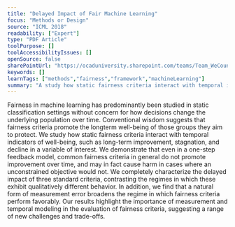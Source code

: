 ```yaml
---
title: "Delayed Impact of Fair Machine Learning"
focus: "Methods or Design"
source: "ICML 2018"
readability: ["Expert"]
type: "PDF Article"
toolPurpose: []
toolAccessibilityIssues: []
openSource: false
sharePointUrl: "https://ocaduniversity.sharepoint.com/teams/Team_WeCount/Shared%20Documents/Resources%20and%20Tools/Literature%20(curated)/Delayed%20Impact%20of%20Fair%20Machine%20Learning.pdf"
keywords: []
learnTags: ["methods","fairness","framework","machineLearning"]
summary: "A study how static fairness criteria interact with temporal indicators of well-being and highlight the importance of measurement and temporal modeling in the evaluation of fairness criteria. "
---
```

Fairness in machine learning has predominantly been studied in static classification settings without concern for how decisions change the underlying population over time. Conventional wisdom suggests that fairness criteria promote the longterm well-being of those groups they aim to protect. We study how static fairness criteria interact with temporal indicators of well-being, such as long-term improvement, stagnation, and decline in a variable of interest. We demonstrate that even in a one-step feedback model, common fairness criteria in general do not promote improvement over time, and may in fact cause harm in cases where an unconstrained objective would not. We completely characterize the delayed impact of three standard criteria, contrasting the regimes in which these exhibit qualitatively different behavior. In addition, we find that a natural form of measurement error broadens the regime in which fairness criteria perform favorably. Our results highlight the importance of measurement and temporal modeling in the evaluation of fairness criteria, suggesting a range of new challenges and trade-offs.
